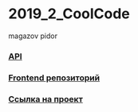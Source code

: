 # 2019_2_CoolCode

magazov pidor

### [API](https://github.com/go-park-mail-ru/2019_2_CoolCode/blob/dev/api.md)

### [Frontend репозиторий](https://github.com/frontend-park-mail-ru/2019_2_CoolCode)

### [Ссылка на проект](http://boiling-chamber-90136.herokuapp.com/)
